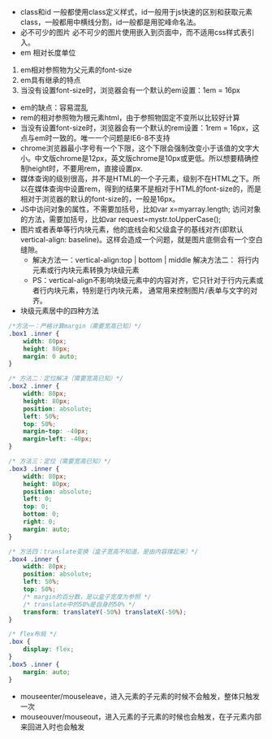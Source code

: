 - class和id
一般都使用class定义样式，id一般用于js快速的区别和获取元素class，一般都用中横线分割，id一般都是用驼峰命名法。
- 必不可少的图片
必不可少的图片使用<img>嵌入到页面中，而不适用css样式表引入。
- em 相对长度单位
1. em相对参照物为父元素的font-size
2. em具有继承的特点
3. 当没有设置font-size时，浏览器会有一个默认的em设置：1em = 16px
- em的缺点：容易混乱
- rem的相对参照物为根元素html，由于参照物固定不变所以比较好计算
- 当没有设置font-size时，浏览器会有一个默认的rem设置：1rem = 16px，这点与em时一致的。唯一一个问题是IE6-8不支持
- chrome浏览器最小字号有一个下限，这个下限会强制改变小于该值的文字大小。中文版chrome是12px，英文版chrome是10px或更低。所以想要精确控制height时，不要用rem，直接设置px.
- 媒体查询的级别很高，并不是HTML的一个子元素，级别不在HTML之下。所以在媒体查询中设置rem，得到的结果不是相对于HTML的font-size的，而是相对于浏览器的默认的font-size的，一般是16px。
- JS中访问对象的属性，不需要加括号，比如var x=myarray.length; 访问对象的方法，需要加括号，比如var request=mystr.toUpperCase();
- 图片或者表单等行内块元素，他的底线会和父级盒子的基线对齐(即默认vertical-align: baseline)。这样会造成一个问题，就是图片底侧会有一个空白缝隙。
  - 解决方法一：vertical-align:top | bottom | middle
    解决方法二： 将行内元素或行内块元素转换为块级元素
  - PS：vertical-align不影响块级元素中的内容对齐，它只针对于行内元素或者行内块元素，特别是行内块元素， 通常用来控制图片/表单与文字的对齐。
- 块级元素居中的四种方法

```css
/*方法一：严格计算margin（需要宽高已知）*/
.box1 .inner {
    width: 80px;
    height: 80px;
    margin: 0 auto;
}
```

```css
/* 方法二：定位解决（需要宽高已知）*/
.box2 .inner {
    width: 80px;
    height: 80px;
    position: absolute;
    left: 50%;
    top: 50%;
    margin-top: -40px;
    margin-left: -40px;
}
```

```css
/* 方法三：定位（需要宽高已知）*/
.box3 .inner {
    width: 80px;
    height: 80px;
    position: absolute;
    left: 0;
    top: 0;
    bottom: 0;
    right: 0;
    margin: auto;
}
```

```css
/* 方法四：translate变换（盒子宽高不知道，是由内容撑起来）*/
.box4 .inner {
    width: 80px;
    position: absolute;
    left: 50%;
    top: 50%;
    /* margin的百分数，是以盒子宽度为参照 */
    /* translate中的50%是自身的50% */
    transform: translateY(-50%) translateX(-50%);
}
```

```css
/* flex布局 */
.box {
    display: flex;
}
.box5 .inner {
    margin: auto;
}
```

- mouseenter/mouseleave，进入元素的子元素的时候不会触发，整体只触发一次
- mouseouver/mouseout，进入元素的子元素的时候也会触发，在子元素内部来回进入时也会触发